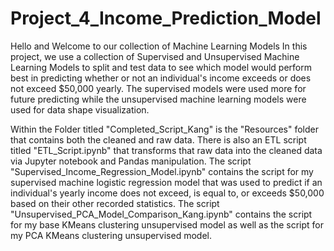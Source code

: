 # Project_4_Income_Prediction_Model
Hello and Welcome to our collection of Machine Learning Models
In this project, we use a collection of Supervised and Unsupervised Machine Learning Models to split and test data 
to see which model would perform best in predicting whether or not an individual's income exceeds or does not exceed $50,000 yearly. 
The supervised models were used more for future predicting while the unsupervised machine learning models were used for data shape visualization.

Within the Folder titled "Completed_Script_Kang" is the "Resources" folder that contains both the cleaned and raw data. There is also an ETL script titled "ETL_Script.ipynb" that transforms that raw data into the cleaned data via Jupyter notebook and Pandas manipulation. The script "Supervised_Income_Regression_Model.ipynb" contains the script for my supervised machine logistic regression model that was used to predict if an individual's yearly income does not exceed, is equal to, or exceeds $50,000 based on their other recorded statistics. The script "Unsupervised_PCA_Model_Comparison_Kang.ipynb" contains the script for my base KMeans clustering unsupervised model as well as the script for my PCA KMeans clustering unsupervised model. 
